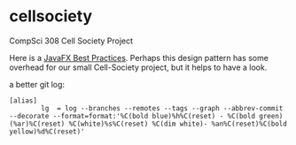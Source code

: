 # cellsociety

CompSci 308 Cell Society Project


Here is a [JavaFX Best Practices](http://docs.oracle.com/javafx/2/best_practices/jfxpub-best_practices.htm). Perhaps this design pattern has some overhead for our small Cell-Society project, but it helps to have a look.

a better git log:

```
[alias]
        lg  = log --branches --remotes --tags --graph --abbrev-commit --decorate --format=format:'%C(bold blue)%h%C(reset) - %C(bold green)(%ar)%C(reset) %C(white)%s%C(reset) %C(dim white)- %an%C(reset)%C(bold yellow)%d%C(reset)'

```
